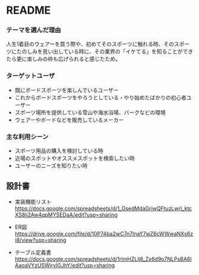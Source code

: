 # README

### テーマを選んだ理由

人生1着目のウェアーを買う際や、初めてそのスポーツに触れる時、そのスポーツにたのしみを見い出している時に、その業界の「イケてる」を知ることができたら更に楽しみの枠も広げられると感じたため。


### ターゲットユーザ

- 既にボードスポーツを楽しんでいるユーザー
- これからボードスポーツをやろうとしている・やり始めたばかりの初心者ユーザー
- スポーツ場所を提供している雪山や海水浴場、パークなどの環境
- ウェアーやボードなどを販売しているメーカー


### 主な利用シーン

- スポーツ用品の購入を検討している時
- 近場のスポットやオススメスポットを検索したい時
- ユーザーのニーズを知りたい時


## 設計書
- 実装機能リスト
https://docs.google.com/spreadsheets/d/1_GsedMdaGriwQFtuzLwrl_ktcXS8ii2Aw4qpMYSEDaA/edit?usp=sharing

- ER図
https://drive.google.com/file/d/10P74ba2wC7n7lnaY7wZ6cWWwaNXs6zi8/view?usp=sharing

- テーブル定義書
https://docs.google.com/spreadsheets/d/1rlmHZLIj6_Zx6d9o7NLPsBA6lAaoaVYzUSWjrylGJhY/edit?usp=sharing
